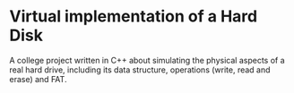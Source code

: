 # Virtual implementation of a Hard Disk

A college project written in C++ about simulating the physical aspects of a real hard drive, including its data structure, operations (write, read and erase) and FAT.
